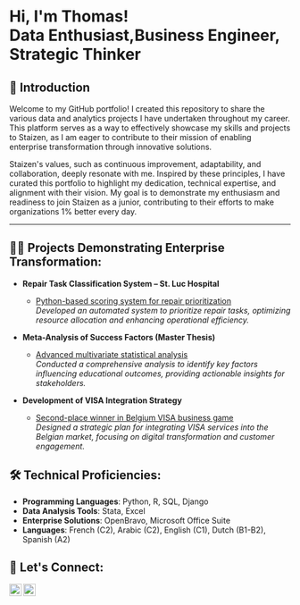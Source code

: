 <h1>Hi, I'm Thomas!<br/>Data Enthusiast</a>,Business Engineer</a>, Strategic Thinker</a></h1>

<h2>📖 Introduction</h2>

Welcome to my GitHub portfolio! I created this repository to share the various data and analytics projects I have undertaken throughout my career. This platform serves as a way to effectively showcase my skills and projects to Staizen, as I am eager to contribute to their mission of enabling enterprise transformation through innovative solutions.

Staizen's values, such as continuous improvement, adaptability, and collaboration, deeply resonate with me. Inspired by these principles, I have curated this portfolio to highlight my dedication, technical expertise, and alignment with their vision. My goal is to demonstrate my enthusiasm and readiness to join Staizen as a junior, contributing to their efforts to make organizations 1% better every day.

---

<h2>👨‍💻 Projects Demonstrating Enterprise Transformation:</h2>

- **Repair Task Classification System – St. Luc Hospital**
  - [Python-based scoring system for repair prioritization](https://github.com/Thomas-stac/Task-classification-/tree/main)  
    *Developed an automated system to prioritize repair tasks, optimizing resource allocation and enhancing operational efficiency.*

- **Meta-Analysis of Success Factors (Master Thesis)**
  - [Advanced multivariate statistical analysis](#)  
    *Conducted a comprehensive analysis to identify key factors influencing educational outcomes, providing actionable insights for stakeholders.*

- **Development of VISA Integration Strategy**
  - [Second-place winner in Belgium VISA business game](#)  
    *Designed a strategic plan for integrating VISA services into the Belgian market, focusing on digital transformation and customer engagement.*

<h2>🛠️ Technical Proficiencies:</h2>

- **Programming Languages**: Python, R, SQL, Django
- **Data Analysis Tools**: Stata, Excel
- **Enterprise Solutions**: OpenBravo, Microsoft Office Suite
- **Languages**: French (C2), Arabic (C2), English (C1), Dutch (B1-B2), Spanish (A2)

<h2>🤝 Let's Connect:</h2>

[<img align="left" alt="Thomas Selen | LinkedIn" width="22px" src="https://cdn.jsdelivr.net/npm/simple-icons@v3/icons/linkedin.svg" />][linkedin]
[<img align="left" alt="Thomas Selen | Email" width="22px" src="https://cdn.jsdelivr.net/npm/simple-icons@v3/icons/gmail.svg" />][email]

[linkedin]: https://www.linkedin.com/in/thomas-selen-2aa890264
[email]: mailto:Thomaselen5@gmail.com

<!--
**thomas-selen/thomas-selen** is a ✨ _special_ ✨ repository because its `README.md` (this file) appears on your GitHub profile.
-->

